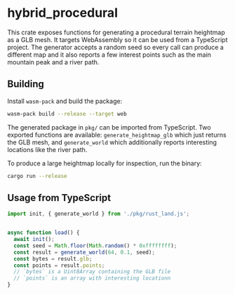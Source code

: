 # hybrid_procedural

This crate exposes functions for generating a procedural terrain heightmap as a
GLB mesh.  It targets WebAssembly so it can be used from a TypeScript project.
The generator accepts a random seed so every call can produce a different map
and it also reports a few interest points such as the main mountain peak and a
river path.

## Building

Install `wasm-pack` and build the package:

```bash
wasm-pack build --release --target web
```

The generated package in `pkg/` can be imported from TypeScript. Two exported
functions are available: `generate_heightmap_glb` which just returns the GLB
mesh, and `generate_world` which additionally reports interesting locations
like the river path.


To produce a large heightmap locally for inspection, run the binary:

```bash
cargo run --release
```

## Usage from TypeScript

```ts
import init, { generate_world } from './pkg/rust_land.js';


async function load() {
  await init();
  const seed = Math.floor(Math.random() * 0xffffffff);
  const result = generate_world(64, 0.1, seed);
  const bytes = result.glb;
  const points = result.points;
  // `bytes` is a Uint8Array containing the GLB file
  // `points` is an array with interesting locationn
}
```
